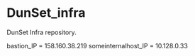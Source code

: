 # DunSet_infra
DunSet Infra repository.

bastion_IP = 158.160.38.219
someinternalhost_IP = 10.128.0.33
